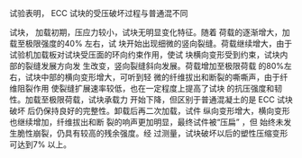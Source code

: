 试验表明， ECC 试块的受压破坏过程与普通混不同

试块， 加载初期，压应力较小，试块无明显变化特征。随着 荷载的逐渐增大，加载至极限强度的40% 左右，试 块开始出现细微的竖向裂缝。荷载继续增大，由于 试验机加载板对试块受压面的环向约束作用，使试 块横向变形受到约束，试块内部的裂缝发展方向发 生改变，竖向裂缝斜向发展。荷载增加至极限荷载 的80%左右，试块中部的横向变形增大，可听到轻 微的纤维拔出和断裂的嘶嘶声，由于纤维阻裂作用 使裂缝扩展速率较低，也在一定程度上提高了试块 的抗压强度和韧性。加载至极限荷载，试块承载力 开始下降，但区别于普通混凝土的是 ECC 试块破坏 后仍保持良好的完整性。卸载后再二次加载，试件 纵向变形增大，横向变形也继续增加，纤维拔出和断 裂的响声更加明显，最终试件被“压扁” ，但 始终未发生脆性崩裂，仍具有较高的残余强度。经 过测量，试块破坏以后的塑性压缩变形可达到7% 以上。 

